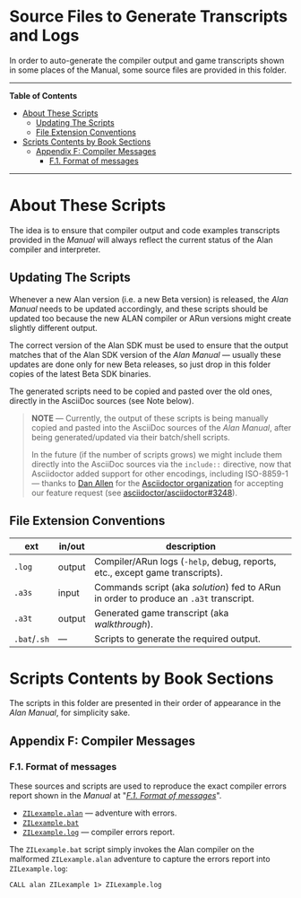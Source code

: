 # Source Files to Generate Transcripts and Logs

In order to auto-generate the compiler output and game transcripts shown in some places of the Manual, some source files are provided in this folder.


-----

**Table of Contents**


<!-- MarkdownTOC autolink="true" bracket="round" autoanchor="false" lowercase="only_ascii" uri_encoding="true" levels="1,2,3,4" -->

- [About These Scripts](#about-these-scripts)
    - [Updating The Scripts](#updating-the-scripts)
    - [File Extension Conventions](#file-extension-conventions)
- [Scripts Contents by Book Sections](#scripts-contents-by-book-sections)
    - [Appendix F: Compiler Messages](#appendix-f-compiler-messages)
        - [F.1. Format of messages](#f1-format-of-messages)

<!-- /MarkdownTOC -->

-----


# About These Scripts

The idea is to ensure that compiler output and code examples transcripts provided in the _Manual_ will always reflect the current status of the Alan compiler and interpreter.

## Updating The Scripts

Whenever a new Alan version (i.e. a new Beta version) is released, the _Alan Manual_ needs to be updated accordingly, and these scripts should be updated too because the new ALAN compiler or ARun versions might create slightly different output.

The correct version of the Alan SDK must be used to ensure that the output matches that of the Alan SDK version of the _Alan Manual_ — usually these updates are done only for new Beta releases, so just drop in this folder copies of the latest Beta SDK binaries.

The generated scripts need to be copied and pasted over the old ones, directly in the AsciiDoc sources (see Note below).

> __NOTE__ — Currently, the output of these scripts is being manually copied and pasted into the AsciiDoc sources of the _Alan Manual_, after being generated/updated via their batch/shell scripts.
>
> In the future (if the number of scripts grows) we might include them directly into the AsciiDoc sources via the `include::` directive, now that Asciidoctor added support for other encodings, including ISO-8859-1 — thanks to [Dan Allen] for the [Asciidoctor organization] for accepting our feature request (see [asciidoctor/asciidoctor#3248]).


## File Extension Conventions

|     ext      | in/out |                                      description                                       |
|--------------|--------|----------------------------------------------------------------------------------------|
| `.log`       | output | Compiler/ARun logs (`-help`, debug, reports, etc., except game transcripts).           |
| `.a3s`       | input  | Commands script (aka _solution_) fed to ARun in order to produce an `.a3t` transcript. |
| `.a3t`       | output | Generated game transcript (aka _walkthrough_).                                         |
| `.bat`/`.sh` | —      | Scripts to generate the required output.                                               |


# Scripts Contents by Book Sections

The scripts in this folder are presented in their order of appearance in the _Alan Manual_, for simplicity sake.

## Appendix F: Compiler Messages

### F.1. Format of messages

These sources and scripts are used to reproduce the exact compiler errors report shown in the _Manual_ at "_[F.1. Format of messages]_".

- [`ZILexample.alan`](./ZILexample.alan) — adventure with errors.
- [`ZILexample.bat`](./ZILexample.bat)
- [`ZILexample.log`](./ZILexample.log) — compiler errors report.

The `ZILexample.bat` script simply invokes the Alan compiler on the malformed `ZILexample.alan` adventure to capture the errors report into `ZILexample.log`:

```batch
CALL alan ZILexample 1> ZILexample.log
```

<!-----------------------------------------------------------------------------
                               REFERENCE LINKS
------------------------------------------------------------------------------>

<!-- Manual Live Links -->

[F.1. Format of messages]: https://alan-if.github.io/alan-docs/manual-alpha/manual.html#format_of_messages "Click for a live HTML preview of 'F.1. Format of messages'"

<!-- Issues -->

[asciidoctor/asciidoctor#3248]: https://github.com/asciidoctor/asciidoctor/issues/3248

<!-- people & orgs -->

[Dan Allen]: https://github.com/mojavelinux "View Dan Allen's GitHub profile"

[Asciidoctor organization]: https://github.com/asciidoctor "View Asciidoctor's organization GitHub profile"


<!-- EOF -->
